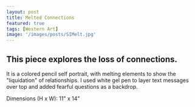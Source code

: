 ```yaml
---
layout: post
title: Melted Connections
featured: true
tags: [Western Art]
image: '/images/posts/SIMelt.jpg'
---
```


## This piece explores the loss of connections.

It is a colored pencil self portrait, with melting elements to show the "liquidation" of relationships. I used white gel pen to layer text messages over top and added fearful questions as a backdrop.

Dimensions (H x W): 11" x 14"

